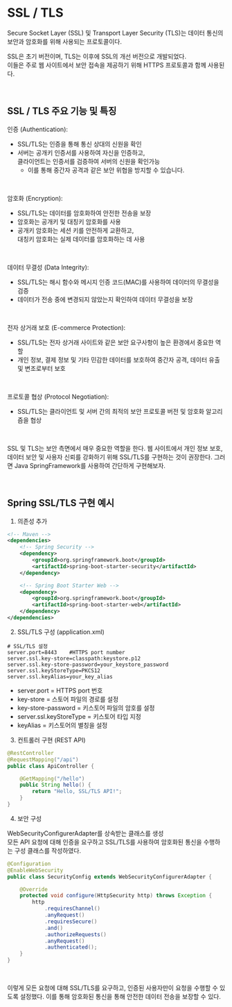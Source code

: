 # SSL / TLS
Secure Socket Layer (SSL) 및 Transport Layer Security (TLS)는 데이터 통신의 보안과 암호화를 위해 사용되는 프로토콜이다.

 SSL은 초기 버전이며, TLS는 이후에 SSL의 개선 버전으로 개발되었다. <br> 이들은 주로 웹 사이트에서 보안 접속을 제공하기 위해 HTTPS 프로토콜과 함께 사용된다.

<br>

## SSL / TLS  주요 기능 및 특징

인증 (Authentication):

- SSL/TLS는 인증을 통해 통신 상대의 신원을 확인 
- 서버는 공개키 인증서를 사용하여 자신을 인증하고,<br> 클라이언트는 인증서를 검증하여 서버의 신원을 확인가능
    - 이를 통해 중간자 공격과 같은 보안 위협을 방지할 수 있습니다.

<br>

암호화 (Encryption):
- SSL/TLS는 데이터를 암호화하여 안전한 전송을 보장
- 암호화는 공개키 및 대칭키 암호화를 사용
- 공개키 암호화는 세션 키를 안전하게 교환하고,<br> 대칭키 암호화는 실제 데이터를 암호화하는 데 사용

<br>

데이터 무결성 (Data Integrity):
- SSL/TLS는 해시 함수와 메시지 인증 코드(MAC)를 사용하여 데이터의 무결성을 검증
- 데이터가 전송 중에 변경되지 않았는지 확인하여 데이터 무결성을 보장

<br>

전자 상거래 보호 (E-commerce Protection):

- SSL/TLS는 전자 상거래 사이트와 같은 보안 요구사항이 높은 환경에서 중요한 역할
- 개인 정보, 결제 정보 및 기타 민감한 데이터를 보호하여 중간자 공격, 데이터 유출 및 변조로부터 보호

<br>

프로토콜 협상 (Protocol Negotiation):

- SSL/TLS는 클라이언트 및 서버 간의 최적의 보안 프로토콜 버전 및 암호화 알고리즘을 협상

<br>

SSL 및 TLS는 보안 측면에서 매우 중요한 역할을 한다. 웹 사이트에서 개인 정보 보호, 데이터 보안 및 사용자 신뢰를 강화하기 위해 SSL/TLS를 구현하는 것이 권장한다.
그러면 Java SpringFramework를 사용하여 간단하게 구현해보자.

<br>

## Spring SSL/TLS 구현 예시
1. 의존성 추가

```xml
<!-- Maven -->
<dependencies>
    <!-- Spring Security -->
    <dependency>
        <groupId>org.springframework.boot</groupId>
        <artifactId>spring-boot-starter-security</artifactId>
    </dependency>

    <!-- Spring Boot Starter Web -->
    <dependency>
        <groupId>org.springframework.boot</groupId>
        <artifactId>spring-boot-starter-web</artifactId>
    </dependency>
</dependencies>
```

2. SSL/TLS 구성 (application.xml)
```properties
# SSL/TLS 설정
server.port=8443    #HTTPS port number
server.ssl.key-store=classpath:keystore.p12
server.ssl.key-store-password=your_keystore_password
server.ssl.keyStoreType=PKCS12
server.ssl.keyAlias=your_key_alias
```
- server.port = HTTPS port 번호
- key-store = 스토어 파일의 경로를 설정
- key-store-password = 키스토어 파일의 암호를 설정
- server.ssl.keyStoreType = 키스토어 타입 지정
- keyAlias = 키스토어의 별칭을 설정

3. 컨트롤러 구현 (REST API)
```java
@RestController
@RequestMapping("/api")
public class ApiController {

    @GetMapping("/hello")
    public String hello() {
        return "Hello, SSL/TLS API!";
    }
}
```

4. 보안 구성

WebSecurityConfigurerAdapter를 상속받는 클래스를 생성 <br>
모든 API 요청에 대해 인증을 요구하고 SSL/TLS를 사용하여 암호화된 통신을 수행하는 구성 클래스를 작성하였다.
```java
@Configuration
@EnableWebSecurity
public class SecurityConfig extends WebSecurityConfigurerAdapter {

    @Override
    protected void configure(HttpSecurity http) throws Exception {
        http
            .requiresChannel()
            .anyRequest()
            .requiresSecure()
            .and()
            .authorizeRequests()
            .anyRequest()
            .authenticated();
    }
}
```

<br>

이렇게 모든 요청에 대해 SSL/TLS를 요구하고, 인증된 사용자만이 요청을 수행할 수 있도록 설정했다.
이를 통해 암호화된 통신을 통해 안전한 데이터 전송을 보장할 수 있다.